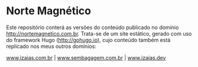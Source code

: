 # Norte Magnético
Este repositório conterá as versões do conteúdo publicado no domínio http://nortemagnetico.com.br. Trata-se de um site estático, gerado com uso do framework Hugo (http://gohugo.io), cujo conteúdo também está replicado nos meus outros domínios:

www.izaias.com.br | www.sembagagem.com.br | www.izaias.dev 
